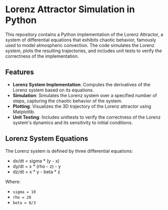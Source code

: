 # Lorenz Attractor Simulation in Python

This repository contains a Python implementation of the Lorenz Attractor, a system of differential equations that exhibits chaotic behavior, famously used to model atmospheric convection. The code simulates the Lorenz system, plots the resulting trajectories, and includes unit tests to verify the correctness of the implementation.

## Features
- **Lorenz System Implementation**: Computes the derivatives of the Lorenz system based on its equations.
- **Simulation**: Simulates the Lorenz system over a specified number of steps, capturing the chaotic behavior of the system.
- **Plotting**: Visualizes the 3D trajectory of the Lorenz attractor using Matplotlib.
- **Unit Testing**: Includes unittests to verify the correctness of the Lorenz system's dynamics and its sensitivity to initial conditions.

## Lorenz System Equations
The Lorenz system is defined by three differential equations:

- dx/dt = sigma * (y - x)
- dy/dt = x * (rho - z) - y
- dz/dt = x * y - beta * z

Where:
- `sigma = 10`
- `rho = 28`
- `beta = 8/3`
